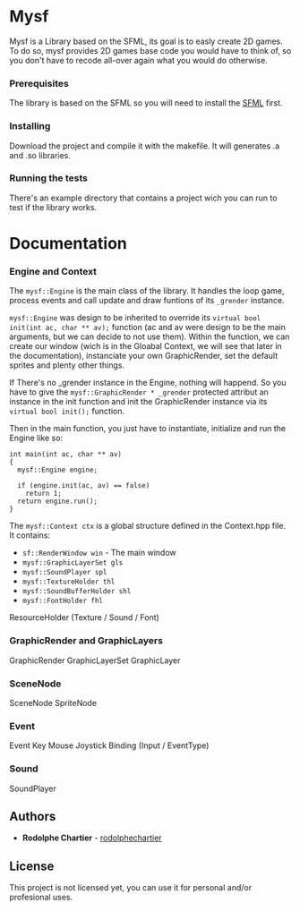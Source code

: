 # Mysf

Mysf is a Library based on the SFML, its goal is to easly create 2D games. To do so, mysf provides 2D games base code you would have to think of, so you don't have to recode all-over again what you would do otherwise.

### Prerequisites

The library is based on the SFML so you will need to install the [SFML](https://www.sfml-dev.org/download.php) first.

### Installing

Download the project and compile it with the makefile. It will generates .a and .so libraries.

### Running the tests

There's an example directory that contains a project wich you can run to test if the library works.

# Documentation

### **Engine and Context**

The `mysf::Engine` is the main class of the library. It handles the loop game, process events and call update and draw funtions of its `_grender` instance.

`mysf::Engine` was design to be inherited to override its `virtual bool init(int ac, char ** av);` function (ac and av were design to be the main arguments, but we can decide to not use them). Within the function, we can create our window (wich is in the Gloabal Context, we will see that later in the documentation), instanciate your own GraphicRender, set the default sprites and plenty other things.

If There's no _grender instance in the Engine, nothing will happend. So you have to give the `mysf::GraphicRender * _grender` protected attribut an instance in the init function and init the GraphicRender instance via its `virtual bool init();` function.

Then in the main function, you just have to instantiate, initialize and run the Engine like so:

```
int main(int ac, char ** av)
{
  mysf::Engine engine;

  if (engine.init(ac, av) == false)
    return 1;
  return engine.run();
}
```

The `mysf::Context ctx` is a global structure defined in the Context.hpp file. It contains:
* `sf::RenderWindow win` - The main window
* `mysf::GraphicLayerSet gls`
* `mysf::SoundPlayer spl`
* `mysf::TextureHolder thl`
* `mysf::SoundBufferHolder shl`
* `mysf::FontHolder fhl`


ResourceHolder (Texture / Sound / Font)

### **GraphicRender and GraphicLayers**

GraphicRender
GraphicLayerSet
GraphicLayer

### **SceneNode**

SceneNode
SpriteNode

### **Event**

Event
Key
Mouse
Joystick
Binding (Input / EventType)

### **Sound**

SoundPlayer

## Authors

* **Rodolphe Chartier** - [rodolphechartier](https://github.com/rodolphechartier)

## License

This project is not licensed yet, you can use it for personal and/or profesional uses.
